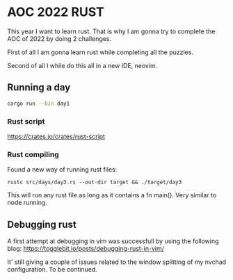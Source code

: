 # AOC 2022 RUST

This year I want to learn rust. That is why I am gonna try to complete the AOC of 2022 by doing 2 challenges.

First of all I am gonna learn rust while completing all the puzzles.

Second of all I while do this all in a new IDE, neovim.


## Running a day
```bash 
cargo run --bin day1
```

### Rust script
https://crates.io/crates/rust-script

### Rust compiling
Found a new way of running rust files:
```
rustc src/days/day3.rs --out-dir target && ./target/day3

```
This will run any rust file as long as it contains a fn main().
Very similar to node running.



## Debugging rust
A first attempt at debugging in vim was successfull by using the following blog:
https://togglebit.io/posts/debugging-rust-in-vim/

It' still giving a couple of issues related to the window splitting of my nvchad configuration.
To be continued.
